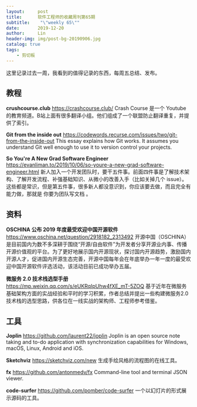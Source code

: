 ```yaml
---
layout:     post
title:      软件工程师的收藏周刊第65期
subtitle:    "\"weekly 65\""
date:       2019-12-20
author:     Lin
header-img: img/post-bg-20190906.jpg
catalog: true
tags:
    - 剪切板
---
```


这里记录过去一周，我看到的值得记录的东西，每周五总结、发布。

## 教程

**crushcourse.club**
<https://crashcourse.club/>
Crash Course 是一个 Youtube 的教育频道。B站上面有很多翻译小组。他们组成了一个联盟防止翻译重复，并提供了索引。

**Git from the inside out**
<https://codewords.recurse.com/issues/two/git-from-the-inside-out>
This essay explains how Git works. It assumes you understand Git well enough to use it to version control your projects.

**So You're A New Grad Software Engineer**
<https://evanliman.to/2019/10/06/so-youre-a-new-grad-software-engineer.html>
新人加入一个开发团队时，要干五件事。前面四件事是了解技术架构、了解开发流程、补强基础知识、从微小的改善入手（比如关掉几个 issue）。这些都是常识，但是第五件事，很多新人都没意识到，你应该要去做，而且完全有能力做，那就是 你要为团队写文档 。

## 资料

**OSCHINA 公布 2019 年度最受欢迎中国开源软件**
<https://www.oschina.net/question/2918182_2313492>
开源中国（OSCHINA）是目前国内为数不多深耕于围绕“开源/自由软件”为开发者分享开源业内事、传播开源价值观的平台。为了更好地展示国内开源现状，探讨国内开源趋势，激励国内开源人才，促进国内开源生态完善，开源中国每年会在年底举办一年一度的最受欢迎中国开源软件评选活动，该活动目前已成功举办五届。

**微服务 2.0 技术栈选型手册**
<https://mp.weixin.qq.com/s/eUKRqIpUhw4fXE_mT-5ZOQ>
基于近年在微服务基础架构方面的实战经验和平时的学习积累，作者总结并提出一些构建微服务2.0技术栈的选型思路，供各位在一线实战的架构师、工程师参考借鉴。

## 工具

**Joplin**
<https://github.com/laurent22/joplin>
Joplin is an open source note taking and to-do application with synchronization capabilities for Windows, macOS, Linux, Android and iOS.

**Sketchviz**
<https://sketchviz.com/new>
生成手绘风格的流程图的在线工具。

**fx**
<https://github.com/antonmedv/fx>
Command-line tool and terminal JSON viewer.

**code-surfer**
<https://github.com/pomber/code-surfer>
一个以幻灯片的形式展示源码的工具。
